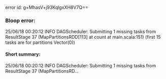 error id: g+MhasV+j93KqlgxXH8V7Q==
### Bloop error:

25/06/18 00:20:12 INFO DAGScheduler: Submitting 1 missing tasks from ResultStage 37 (MapPartitionsRDD[113] at count at main.scala:151) (first 15 tasks are for partitions Vector(0))
#### Short summary: 

25/06/18 00:20:12 INFO DAGScheduler: Submitting 1 missing tasks from ResultStage 37 (MapPartitionsRD...